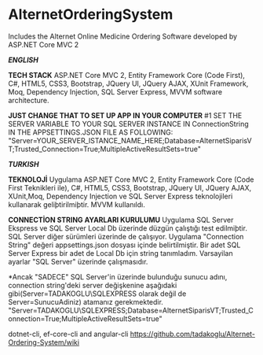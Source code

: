 # AlternetOrderingSystem
Includes the Alternet Online Medicine Ordering Software developed by ASP.NET Core MVC 2

***ENGLISH***

**TECH STACK**
ASP.NET Core MVC 2, Entity Framework Core (Code First), C#, HTML5, CSS3, Bootstrap, 
JQuery UI, JQuery AJAX, XUnit Framework, Moq, Dependency Injection, SQL Server Express, MVVM software architecture.

**JUST CHANGE THAT TO SET UP APP IN YOUR COMPUTER**
#1 SET THE SERVER VARIABLE TO YOUR SQL SERVER INSTANCE IN ConnectionString IN THE APPSETTINGS.JSON FILE AS FOLLOWING:
"Server=YOUR_SERVER_ISTANCE_NAME_HERE;Database=AlternetSiparisVT;Trusted_Connection=True;MultipleActiveResultSets=true"

***TURKISH***


**TEKNOLOJİ**
Uygulama ASP.NET Core MVC 2, Entity Framework Core (Code First Teknikleri ile), C#, HTML5, CSS3, Bootstrap, 
JQuery UI, JQuery AJAX, XUnit,Moq, Dependency Injection ve SQL Server Express teknolojileri kullanarak geliþtirilmiþtir. 
MVVM kullanıldı.

**CONNECTİON STRING AYARLARI KURULUMU**
Uygulama SQL Server Ekspress ve SQL Server Local Db üzerinde düzgün çalıştığı test edilmiþtir. SQL Server diğer sürümleri üzerinde de çalışıyor.
Uygulama "Connection String" değeri appsettings.json dosyası içinde belirtilmiştir. Bir adet SQL Server Express bir adet de 
Local Db için string tanımladım. Varsayilan ayarlar "SQL Server" üzerinde çalışmasıdır. 

*Ancak "SADECE" SQL Server'in üzerinde bulunduğu sunucu adını, connection string'deki server değişkenine
aşağıdaki gibi(Server=TADAKOGLU\\SQLEXPRESS olarak değil de Server=SunucuAdiniz) atamanız gerekmektedir.
"Server=TADAKOGLU\\SQLEXPRESS;Database=AlternetSiparisVT;Trusted_Connection=True;MultipleActiveResultSets=true"


dotnet-cli, ef-core-cli and angular-cli
https://github.com/tadakoglu/Alternet-Ordering-System/wiki
